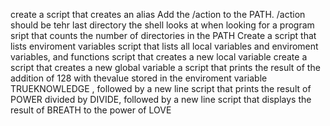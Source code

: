 create a script that creates an alias
Add the /action to the PATH. /action should be tehr last directory the shell looks at when looking for a program
sript that counts the number of directories in the PATH
Create a script that lists enviroment variables
script that lists all local variables and enviroment variables, and functions
script that creates a new local variable
create a script that creates a new global variable
a script that prints the result of the addition of 128 with thevalue stored in the enviroment variable TRUEKNOWLEDGE , followed by a new line
script that prints the result of POWER divided by DIVIDE, followed by a new line
script that displays the result of BREATH to the power of LOVE
